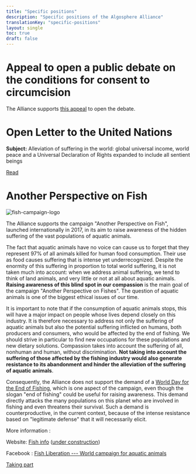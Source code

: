 ```yaml
---
title: "Specific positions"
description: "Specific positions of the Algosphere Alliance"
translationKey: "specific-positions"
layout: single
toc: true
draft: false
---
```


# Appeal to open a public debate on the conditions for consent to circumcision
The Alliance supports [this appeal](https://www.droitaucorps.com/appeal-to-open-a-public-debate-on-the-conditions-for-consent-to-circumcision) to open the debate.

# Open Letter to the United Nations
**Subject:** Alleviation of suffering in the world: global universal income, world peace and a Universal Declaration of Rights expanded to include all sentient beings

[Read](/positions/specific/open-letter-to-the-united-nations)

# Another Perspective on Fish

![fish-campaign-logo](/images/fish-campaign.png)

The Alliance supports the campaign "Another Perspective on Fish", launched internationally in 2017, in its aim to raise awareness of the hidden suffering of the vast populations of aquatic animals.

The fact that aquatic animals have no voice can cause us to forget that they represent 97% of all animals killed for human food consumption. Their use as food causes suffering that is intense yet underrecognized. Despite the enormity of this suffering in proportion to total world suffering, it is not taken much into account: when we address animal suffering, we tend to think of land animals, and very little or not at all about aquatic animals. **Raising awareness of this blind spot in our compassion** is the main goal of the campaign "Another Perspective on Fishes". The question of aquatic animals is one of the biggest ethical issues of our time.

It is important to note that if the consumption of aquatic animals stops, this will have a major impact on people whose lives depend closely on this industry. It is therefore necessary to address not only the suffering of aquatic animals but also the potential suffering inflicted on humans, both producers and consumers, who would be affected by the end of fishing. We should strive in particular to find new occupations for these populations and new dietary solutions. Compassion takes into account the suffering of all, nonhuman and human, without discrimination. **Not taking into account the suffering of those affected by the fishing industry would also generate resistance to its abandonment and hinder the alleviation of the suffering of aquatic animals**.

Consequently, the Alliance does not support the demand of a [World Day for the End of Fishing](https://www.end-of-fishing.org/en/), which is one aspect of the campaign, even though the slogan "end of fishing" could be useful for raising awareness. This demand directly attacks the many populations on this planet who are involved in fishing and even threatens their survival. Such a demand is counterproductive, in the current context, because of the intense resistance based on "legitimate defense" that it will necessarily elicit.

More information :

Website: [Fish info](http://fish.info/) ([under construction](https://www.end-of-fishing.org/en/wdef-and-campaign/))

Facebook : [Fish Liberation --- World campaign for aquatic animals](https://www.facebook.com/FishLiberation/)

[Taking part](https://www.end-of-fishing.org/en/taking-part-campaign/)
